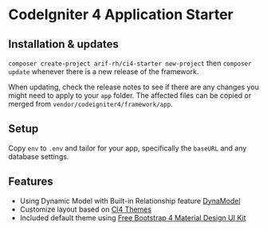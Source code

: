 # CodeIgniter 4 Application Starter

## Installation & updates

`composer create-project arif-rh/ci4-starter new-project` then `composer update` whenever
there is a new release of the framework.

When updating, check the release notes to see if there are any changes you might need to apply
to your `app` folder. The affected files can be copied or merged from
`vendor/codeigniter4/framework/app`.

## Setup

Copy `env` to `.env` and tailor for your app, specifically the `baseURL` and any database settings.

## Features

- Using Dynamic Model with Built-in Relationship feature [DynaModel](https://github.com/arif-rh/ci4-dynamic-model)
- Customize layout based on [CI4 Themes](https://github.com/arif-rh/ci4-themes)
- Included default theme using [Free Bootstrap 4 Material Design UI Kit](https://www.creative-tim.com/product/material-kit)
